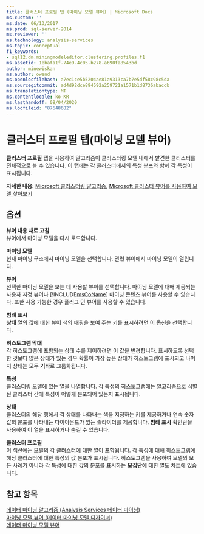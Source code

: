 ```yaml
---
title: 클러스터 프로필 탭 (마이닝 모델 뷰어) | Microsoft Docs
ms.custom: ''
ms.date: 06/13/2017
ms.prod: sql-server-2014
ms.reviewer: ''
ms.technology: analysis-services
ms.topic: conceptual
f1_keywords:
- sql12.dm.miningmodeleditor.clustering.profiles.f1
ms.assetid: 1ebafa1f-74e9-4c05-b278-a690fa8543bd
author: minewiskan
ms.author: owend
ms.openlocfilehash: a7ec1ce5b5204ae81a9313ca7b7e5df58c98c5da
ms.sourcegitcommit: ad4d92dce894592a259721a1571b1d8736abacdb
ms.translationtype: MT
ms.contentlocale: ko-KR
ms.lasthandoff: 08/04/2020
ms.locfileid: "87648682"
---
```

# <a name="cluster-profiles-tab-mining-model-viewer"></a>클러스터 프로필 탭(마이닝 모델 뷰어)
  **클러스터 프로필** 탭을 사용하여 알고리즘이 클러스터링 모델 내에서 발견한 클러스터를 전체적으로 볼 수 있습니다. 이 탭에는 각 클러스터에서의 특성 분포와 함께 각 특성이 표시됩니다.  
  
 **자세한 내용:** [Microsoft 클러스터링 알고리즘](data-mining/microsoft-clustering-algorithm.md), [Microsoft 클러스터 뷰어를 사용하여 모델 찾아보기](data-mining/browse-a-model-using-the-microsoft-cluster-viewer.md)  
  
## <a name="options"></a>옵션  
 **뷰어 내용 새로 고침**  
 뷰어에서 마이닝 모델을 다시 로드합니다.  
  
 **마이닝 모델**  
 현재 마이닝 구조에서 마이닝 모델을 선택합니다. 관련 뷰어에서 마이닝 모델이 열립니다.  
  
 **뷰어**  
 선택한 마이닝 모델을 보는 데 사용할 뷰어를 선택합니다. 마이닝 모델에 대해 제공되는 사용자 지정 뷰어나 [!INCLUDE[msCoName](../includes/msconame-md.md)] 마이닝 콘텐츠 뷰어를 사용할 수 있습니다. 또한 사용 가능한 경우 플러그 인 뷰어를 사용할 수 있습니다.  
  
 **범례 표시**  
 **상태** 열의 값에 대한 뷰어 색의 매핑을 보여 주는 키를 표시하려면 이 옵션을 선택합니다.  
  
 **히스토그램 막대**  
 각 히스토그램에 포함되는 상태 수를 제어하려면 이 값을 변경합니다. 표시하도록 선택한 것보다 많은 상태가 있는 경우 확률이 가장 높은 상태가 히스토그램에 표시되고 나머지 상태는 모두 **기타**로 그룹화됩니다.  
  
 **특성**  
 클러스터링 모델에 있는 열을 나열합니다. 각 특성의 히스토그램에는 알고리즘으로 식별된 클러스터 간에 특성이 어떻게 분포되어 있는지 표시됩니다.  
  
 **상태**  
 클러스터의 해당 행에서 각 상태를 나타내는 색을 지정하는 키를 제공하거나 연속 숫자 값의 분포를 나타내는 다이아몬드가 있는 슬라이더를 제공합니다. **범례 표시** 확인란을 사용하여 이 열을 표시하거나 숨길 수 있습니다.  
  
 **클러스터 프로필**  
 이 섹션에는 모델의 각 클러스터에 대한 열이 포함됩니다. 각 특성에 대해 히스토그램에 해당 클러스터에 대한 특성의 값 분포가 표시됩니다. 히스토그램을 사용하여 모델의 모든 사례가 아니라 각 특성에 대한 값의 분포를 표시하는 **모집단**에 대한 열도 차트에 있습니다.  
  
## <a name="see-also"></a>참고 항목  
 [데이터 마이닝 알고리즘 &#40;Analysis Services 데이터 마이닝&#41;](data-mining/data-mining-algorithms-analysis-services-data-mining.md)   
 [마이닝 모델 뷰어 &#40;데이터 마이닝 모델 디자이너&#41;](mining-model-viewers-data-mining-model-designer.md)   
 [데이터 마이닝 모델 뷰어](data-mining/data-mining-model-viewers.md)  
  
  
